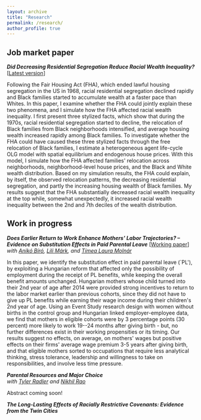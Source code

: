 ```yaml
---
layout: archive
title: "Research"
permalink: /research/
author_profile: true
---
```


## Job market paper

***Did Decreasing Residential Segregation Reduce Racial Wealth Inequality?*** [[Latest version][jmp]]<br>

Following the Fair Housing Act (FHA), which ended lawful housing segregation in the US in 1968, racial residential segregation declined rapidly and Black families started to accumulate wealth at a faster pace than Whites. In this paper, I examine whether the FHA could jointly explain these two phenomena, and I simulate how the FHA affected racial wealth inequality. I first present three stylized facts, which show that during the 1970s, racial residential segregation started to decline, the relocation of Black families from Black neighborhoods intensified, and average housing wealth increased rapidly among Black families. To investigate whether the FHA could have caused these three stylized facts through the free relocation of Black families, I estimate a heterogeneous agent life-cycle OLG model with spatial equilibrium and endogenous house prices. With this model, I simulate how the FHA affected families' relocation across neighborhoods, neighborhood-level house prices, and the Black and White wealth distribution. Based on my simulation results, the FHA could explain, by itself, the observed relocation patterns, the decreasing residential segregation, and partly the increasing housing wealth of Black families. My results suggest that the FHA substantially decreased racial wealth inequality at the top while, somewhat unexpectedly, it increased racial wealth inequality between the 2nd and 7th deciles of the wealth distribution. 

## Work in progress

***Does Earlier Return to Work Enhance Mothers' Labor Trajectories? – Evidence on Substitution Effects in Paid Parental Leave*** [[Working paper][gyed_extra]]<br>
_with [Anikó Bíró](https://sites.google.com/site/aniko17biro/), [Lili Márk](https://economics.ceu.edu/people/lili-mark), and [Tímea Laura Molnár](https://timea-laura-molnar.com/)_

In this paper, we identify the substitution effect in paid parental leave (`PL'), by exploiting a Hungarian reform that affected only the possibility of employment during the receipt of PL benefits, while keeping the overall benefit amounts unchanged. Hungarian mothers whose child turned into their 2nd year of age after 2014 were provided strong incentives to return to the labor market earlier than previous cohorts, since they did not have to give up PL benefits while earning their wage income during their children's 2nd year of age. Using an Event Study research design with women without births in the control group and Hungarian linked employer-employee data, we find that mothers in eligible cohorts were  by 3 percentage points (30 percent) more likely to work 19--24 months after giving birth - but, no further differences exist in their working propensities or its timing. Our results suggest no effects, on average, on mothers' wages but positive effects on their firms' average wage premium 3-5 years after giving birth, and that eligible mothers sorted to occupations that require less analytical thinking, stress tolerance, leadership and willingness to take on responsibilities, and involve less time pressure.

***Parental Resources and Major Choice***<br> 
_with [Tyler Radler](https://tradler.github.io/) and [Nikhil Rao](https://sites.google.com/view/nikhil-rao/)_

Abstract coming soon!

***The Long-Lasting Effects of Racially Restrictive Covenants: Evidence from the Twin Cities***<br>

[jmp]: ../files/zsigmond_palvolgyi_jmp.pdf
[gyed_extra]: ../files/hungarian_parental_leave_paper.pdf